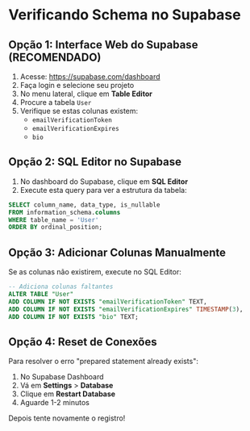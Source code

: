 # Verificando Schema no Supabase

## Opção 1: Interface Web do Supabase (RECOMENDADO)

1. Acesse: https://supabase.com/dashboard
2. Faça login e selecione seu projeto
3. No menu lateral, clique em **Table Editor**
4. Procure a tabela `User`
5. Verifique se estas colunas existem:
   - `emailVerificationToken`
   - `emailVerificationExpires`
   - `bio`

## Opção 2: SQL Editor no Supabase

1. No dashboard do Supabase, clique em **SQL Editor**
2. Execute esta query para ver a estrutura da tabela:

```sql
SELECT column_name, data_type, is_nullable
FROM information_schema.columns
WHERE table_name = 'User'
ORDER BY ordinal_position;
```

## Opção 3: Adicionar Colunas Manualmente

Se as colunas não existirem, execute no SQL Editor:

```sql
-- Adiciona colunas faltantes
ALTER TABLE "User" 
ADD COLUMN IF NOT EXISTS "emailVerificationToken" TEXT,
ADD COLUMN IF NOT EXISTS "emailVerificationExpires" TIMESTAMP(3),
ADD COLUMN IF NOT EXISTS "bio" TEXT;
```

## Opção 4: Reset de Conexões

Para resolver o erro "prepared statement already exists":

1. No Supabase Dashboard
2. Vá em **Settings** > **Database**
3. Clique em **Restart Database**
4. Aguarde 1-2 minutos

Depois tente novamente o registro!